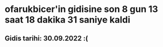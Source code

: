 # ofarukbicer'in gidisine son 8 gun 13 saat 18 dakika 31 saniye kaldi

## Gidis tarihi: 30.09.2022 :(